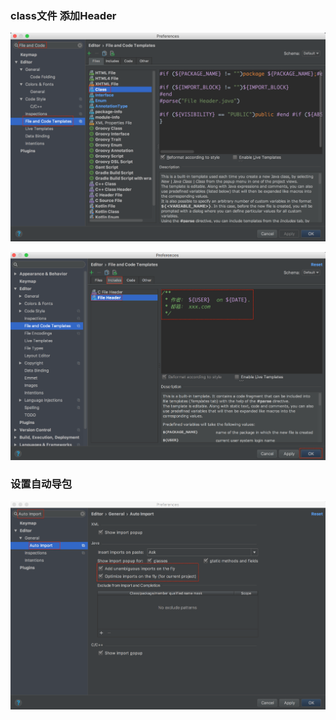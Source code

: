 

### class文件 添加Header

![这里写图片描述](https://github.com/MyAndroidStore/MyAppStoreDemo/blob/master/imgs/1.png?raw=true)

![这里写图片描述](https://github.com/MyAndroidStore/MyAppStoreDemo/blob/master/imgs/2.png?raw=true)

### 设置自动导包
![这里写图片描述](https://github.com/MyAndroidStore/MyAppStoreDemo/blob/master/imgs/3.png?raw=true)
